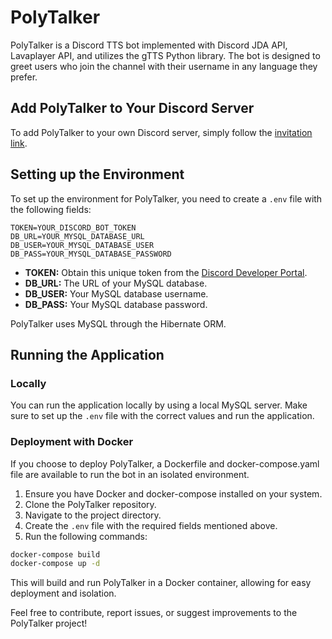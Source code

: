# PolyTalker

PolyTalker is a Discord TTS bot implemented with Discord JDA API, Lavaplayer API, and utilizes the gTTS Python library. The bot is designed to greet users who join the channel with their username in any language they prefer.

## Add PolyTalker to Your Discord Server

To add PolyTalker to your own Discord server, simply follow the [invitation link](https://discord.com/api/oauth2/authorize?client_id=1193366461884928102&permissions=3147776&scope=bot).

## Setting up the Environment

To set up the environment for PolyTalker, you need to create a `.env` file with the following fields:

```env
TOKEN=YOUR_DISCORD_BOT_TOKEN
DB_URL=YOUR_MYSQL_DATABASE_URL
DB_USER=YOUR_MYSQL_DATABASE_USER
DB_PASS=YOUR_MYSQL_DATABASE_PASSWORD
```

- **TOKEN:** Obtain this unique token from the [Discord Developer Portal](https://discord.com/developers/applications/).
- **DB_URL:** The URL of your MySQL database.
- **DB_USER:** Your MySQL database username.
- **DB_PASS:** Your MySQL database password.


PolyTalker uses MySQL through the Hibernate ORM.

## Running the Application

### Locally

You can run the application locally by using a local MySQL server. Make sure to set up the `.env` file with the correct values and run the application.

### Deployment with Docker

If you choose to deploy PolyTalker, a Dockerfile and docker-compose.yaml file are available to run the bot in an isolated environment.

1. Ensure you have Docker and docker-compose installed on your system.
2. Clone the PolyTalker repository.
3. Navigate to the project directory.
4. Create the `.env` file with the required fields mentioned above.
5. Run the following commands:

```bash
docker-compose build
docker-compose up -d
```

This will build and run PolyTalker in a Docker container, allowing for easy deployment and isolation.

Feel free to contribute, report issues, or suggest improvements to the PolyTalker project!
